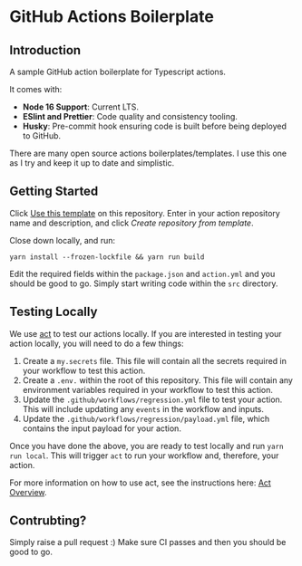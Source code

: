 # GitHub Actions Boilerplate

## Introduction

A sample GitHub action boilerplate for Typescript actions. 

It comes with:
- **Node 16 Support**: Current LTS. 
- **ESlint and Prettier**: Code quality and consistency tooling. 
- **Husky**: Pre-commit hook ensuring code is built before being deployed to GitHub. 

There are many open source actions boilerplates/templates. I use this one as I try and keep it up to date and simplistic. 

## Getting Started

Click [Use this template](https://github.com/NickLiffen/actions-boilerplate/generate) on this repository. Enter in your action repository name and description, and click *Create repository from template*. 

Close down locally, and run:

```
yarn install --frozen-lockfile && yarn run build
```

Edit the required fields within the `package.json` and `action.yml` and you should be good to go. Simply start writing code within the `src` directory. 

## Testing Locally

We use [act](https://github.com/nektos/act) to test our actions locally. If you are interested in testing your action locally, you will need to do a few things:

1. Create a `my.secrets` file. This file will contain all the secrets required in your workflow to test this action.
2. Create a `.env.` within the root of this repository. This file will contain any environment variables required in your workflow to test this action.
3. Update the `.github/workflows/regression.yml` file to test your action. This will include updating any `events` in the workflow and inputs. 
4. Update the `.github/workflows/regression/payload.yml` file, which contains the input payload for your action. 

Once you have done the above, you are ready to test locally and run `yarn run local`. This will trigger `act` to run your workflow and, therefore, your action. 

For more information on how to use act, see the instructions here: [Act Overview](https://github.com/nektos/act/blob/master/README.md). 

## Contrubting?

Simply raise a pull request :) Make sure CI passes and then you should be good to go.

